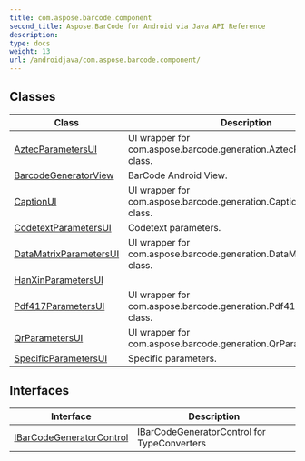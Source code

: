 ```yaml
---
title: com.aspose.barcode.component
second_title: Aspose.BarCode for Android via Java API Reference
description: 
type: docs
weight: 13
url: /androidjava/com.aspose.barcode.component/
---
```


## Classes

| Class | Description |
| --- | --- |
| [AztecParametersUI](../com.aspose.barcode.component/aztecparametersui) | UI wrapper for com.aspose.barcode.generation.AztecParameters class. |
| [BarcodeGeneratorView](../com.aspose.barcode.component/barcodegeneratorview) | BarCode Android View. |
| [CaptionUI](../com.aspose.barcode.component/captionui) | UI wrapper for com.aspose.barcode.generation.CaptionParameters class. |
| [CodetextParametersUI](../com.aspose.barcode.component/codetextparametersui) | Codetext parameters. |
| [DataMatrixParametersUI](../com.aspose.barcode.component/datamatrixparametersui) | UI wrapper for com.aspose.barcode.generation.DataMatrixParameters class. |
| [HanXinParametersUI](../com.aspose.barcode.component/hanxinparametersui) |  |
| [Pdf417ParametersUI](../com.aspose.barcode.component/pdf417parametersui) | UI wrapper for com.aspose.barcode.generation.Pdf417Parameters class. |
| [QrParametersUI](../com.aspose.barcode.component/qrparametersui) | UI wrapper for com.aspose.barcode.generation.QrParameters class. |
| [SpecificParametersUI](../com.aspose.barcode.component/specificparametersui) | Specific parameters. |

## Interfaces

| Interface | Description |
| --- | --- |
| [IBarCodeGeneratorControl](../com.aspose.barcode.component/ibarcodegeneratorcontrol) | IBarCodeGeneratorControl for TypeConverters |
